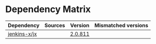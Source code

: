 # Dependency Matrix

Dependency | Sources | Version | Mismatched versions
---------- | ------- | ------- | -------------------
[jenkins-x/jx](https://github.com/jenkins-x/jx) |  | [2.0.811](https://github.com/jenkins-x/jx/releases/tag/v2.0.811) | 
